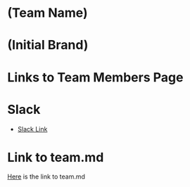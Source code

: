 # (Team Name)

# (Initial Brand)


# Links to Team Members Page

# Slack
- [Slack Link](cse110-sp21-group32.slack.com)

# Link to team.md
[Here](./admin/team.md) is the link to team.md
